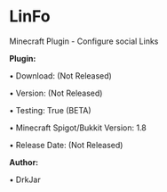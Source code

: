 # LinFo

Minecraft Plugin - Configure social Links

**Plugin:**

• Download: (Not Released)

• Version: (Not Released)

• Testing: True (BETA)

• Minecraft Spigot/Bukkit Version: 1.8

• Release Date: (Not Released)

**Author:**

• DrkJar

